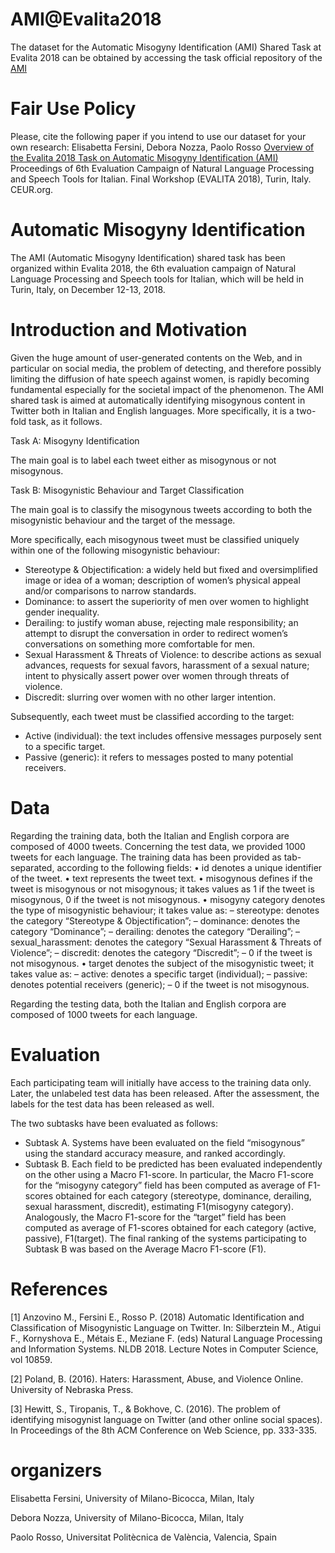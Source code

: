 # AMI@Evalita2018
The dataset for the Automatic Misogyny Identification (AMI) Shared Task at Evalita 2018 can be obtained by accessing 
the task official repository of the [AMI](https://github.com/MIND-Lab/ami2018)

# Fair Use Policy
Please, cite the following paper if you intend to use our dataset for your own research:
Elisabetta Fersini, Debora Nozza, Paolo Rosso
[Overview of the Evalita 2018 Task on Automatic Misogyny Identification (AMI)](http://ceur-ws.org/Vol-2263/paper009.pdf) Proceedings of 6th Evaluation Campaign of Natural Language Processing and Speech Tools for Italian. Final Workshop (EVALITA 2018), Turin, Italy. CEUR.org.


# Automatic Misogyny Identification
The AMI (Automatic Misogyny Identification) shared task has been organized within Evalita 2018, the 6th evaluation campaign of Natural Language Processing and Speech tools for Italian, which will be held in Turin, Italy, on December 12-13, 2018.

# Introduction and Motivation

Given the huge amount of user-generated contents on the Web, and in particular on social media, the problem of detecting, and therefore possibly limiting the diffusion of hate speech against women, is rapidly becoming fundamental especially for the societal impact of the phenomenon. The AMI shared task is aimed at automatically identifying misogynous content in Twitter both in Italian and English languages.  More specifically, it is a two-fold task, as it follows.

Task A: Misogyny Identification

The main goal is to label each tweet either as misogynous or not misogynous.

Task B: Misogynistic Behaviour and Target Classification

The main goal is to classify the misogynous tweets according to both the misogynistic behaviour and the target of the message.

More specifically, each misogynous tweet must be classified uniquely within one of the following misogynistic behaviour:

* Stereotype & Objectification: a widely held but fixed and oversimplified image or idea of a woman; description of women’s physical appeal and/or comparisons to narrow standards.
* Dominance: to assert the superiority of men over women to highlight gender inequality.
* Derailing: to justify woman abuse, rejecting male responsibility; an attempt to disrupt the conversation in order to redirect  women’s conversations on something more comfortable for men.
* Sexual Harassment & Threats of Violence: to describe actions as sexual advances, requests for sexual favors, harassment of a sexual nature; intent to physically assert power over women through threats of violence.
* Discredit: slurring over women with no other larger intention.

Subsequently, each tweet must be classified according to the target:
* Active (individual): the text includes offensive messages purposely sent to a specific target.
* Passive (generic): it refers to messages posted to many potential receivers.


# Data

Regarding the training data, both the Italian and English corpora are composed of 4000 tweets. Concerning the test data, we provided 1000 tweets for each language. The training data has been provided as tab-separated, according to the following fields:
• id denotes a unique identifier of the tweet.
• text represents the tweet text.
• misogynous defines if the tweet is misogynous or not misogynous; it takes values as 1 if the tweet is misogynous, 0 if the tweet is not misogynous.
• misogyny category denotes the type of misogynistic behaviour; it takes value as:
– stereotype: denotes the category “Stereotype & Objectification”;
– dominance: denotes the category “Dominance”;
– derailing: denotes the category “Derailing”;
– sexual_harassment: denotes the category “Sexual Harassment & Threats of Violence”;
– discredit: denotes the category “Discredit”;
– 0 if the tweet is not misogynous.
• target denotes the subject of the misogynistic tweet; it takes value as:
– active: denotes a specific target (individual);
– passive: denotes potential receivers (generic);
– 0 if the tweet is not misogynous.

Regarding the testing data, both the Italian and English corpora are composed of 1000 tweets for each language.

# Evaluation

Each participating team will initially have access to the training data only. Later, the unlabeled test data has been released. After the assessment, the labels for the test data has been released as well.

The two subtasks have been evaluated as follows:

* Subtask A. Systems have been evaluated on the field “misogynous” using the standard accuracy measure, and ranked accordingly.
* Subtask B. Each field to be predicted has been evaluated independently on the other using a Macro F1-score. In particular, the Macro F1-score for the “misogyny category” field has been computed as average of F1-scores obtained for each category (stereotype, dominance, derailing, sexual harassment, discredit), estimating F1(misogyny category). Analogously, the Macro F1-score for the “target” field has been computed as average of F1-scores obtained for each category (active, passive), F1(target). The final ranking of the systems participating to Subtask B was based on the Average Macro F1-score (F1).


# References

[1] Anzovino M., Fersini E., Rosso P. (2018) Automatic Identification and Classification of Misogynistic Language on Twitter. In: Silberztein M., Atigui F., Kornyshova E., Métais E., Meziane F. (eds) Natural Language Processing and Information Systems. NLDB 2018. Lecture Notes in Computer Science, vol 10859.

[2] Poland, B. (2016). Haters: Harassment, Abuse, and Violence Online. University of Nebraska Press.

[3] Hewitt, S., Tiropanis, T., & Bokhove, C. (2016). The problem of identifying misogynist language on Twitter (and other online social spaces). In Proceedings of the 8th ACM Conference on Web Science, pp. 333-335.


# organizers

Elisabetta Fersini, University of Milano-Bicocca, Milan, Italy

Debora Nozza, University of Milano-Bicocca, Milan, Italy

Paolo Rosso, Universitat Politècnica de València, Valencia, Spain 
